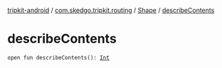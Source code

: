 [tripkit-android](../../index.md) / [com.skedgo.tripkit.routing](../index.md) / [Shape](index.md) / [describeContents](./describe-contents.md)

# describeContents

`open fun describeContents(): `[`Int`](https://kotlinlang.org/api/latest/jvm/stdlib/kotlin/-int/index.html)